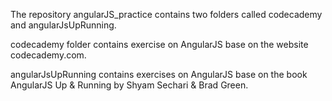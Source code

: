 The repository angularJS_practice contains two folders called codecademy and
angularJsUpRunning.

codecademy folder contains exercise on AngularJS base on  the website codecademy.com.

angularJsUpRunning contains exercises on AngularJS base on the book AngularJS Up & Running by Shyam Sechari & Brad Green.

